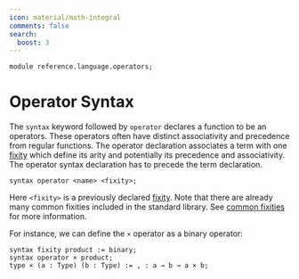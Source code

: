 ```yaml
---
icon: material/math-integral
comments: false
search:
  boost: 3
---
```


```juvix hide
module reference.language.operators;
```

# Operator Syntax

The `syntax` keyword followed by `operator` declares a function to be
an operators. These operators often have distinct associativity and
precedence from regular functions. The operator declaration associates a term with
one [fixity](./fixity.juvix.md) which define its arity and potentially
its precedence and associativity. The operator syntax declaration has to
precede the term declaration.

```text
syntax operator <name> <fixity>;
```

Here `<fixity>` is a previously declared [fixity](./fixity.juvix.md). Note that there
are already many common fixities included in the standard
library. See [common fixities](./fixity.juvix.md#examples-of-fixity-declarations) for more
information.

For instance, we can define the `×` operator as a binary operator:

```juvix
syntax fixity product := binary;
syntax operator × product;
type × (a : Type) (b : Type) := , : a → b → a × b;
```
